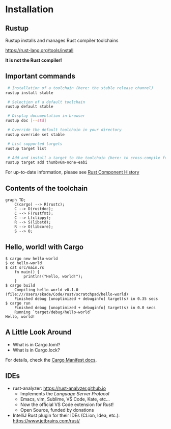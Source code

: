# Installation

## Rustup

Rustup installs and manages Rust compiler toolchains

<https://rust-lang.org/tools/install>

**It is not the Rust compiler!**

## Important commands

```sh
 # Installation of a toolchain (here: the stable release channel)
rustup install stable

 # Selection of a default toolchain
rustup default stable

 # Display documentation in browser
rustup doc [--std]

 # Override the default toolchain in your directory
rustup override set stable

 # List supported targets
rustup target list

 # Add and install a target to the toolchain (here: to cross-compile for an ARMv6-M target)
rustup target add thumbv6m-none-eabi
```

For up-to-date information, please see [Rust Component
History](https://rust-lang.github.io/rustup-components-history/)

## Contents of the toolchain

```mermaid
graph TD;
    C(cargo) --> R(rustc);
    C --> D(rustdoc);
    C --> F(rustfmt);
    C --> L(clippy);
    R --> S(libstd);
    R --> O(libcore);
    S --> O;
```

## Hello, world! with Cargo

```console
$ cargo new hello-world
$ cd hello-world
$ cat src/main.rs
    fn main() {
        println!("Hello, world!");
    }
$ cargo build
    Compiling hello-world v0.1.0 (file:///Users/skade/Code/rust/scratchpad/hello-world)
    Finished debug [unoptimized + debuginfo] target(s) in 0.35 secs
$ cargo run
    Finished debug [unoptimized + debuginfo] target(s) in 0.0 secs
    Running `target/debug/hello-world`
Hello, world!
```

## A Little Look Around

-   What is in Cargo.toml?
-   What is in Cargo.lock?

For details, check the [Cargo Manifest docs](http://doc.crates.io/manifest.html).

## IDEs

-   rust-analyzer: <https://rust-analyzer.github.io>
    - Implements the *Language Server Protocol*
    - Emacs, vim, Sublime, VS Code, Kate, etc...
    - Now the official VS Code extension for Rust!
    - Open Source, funded by donations
-   IntelliJ Rust plugin for their IDEs (CLion, Idea, etc.):
    <https://www.jetbrains.com/rust/>

